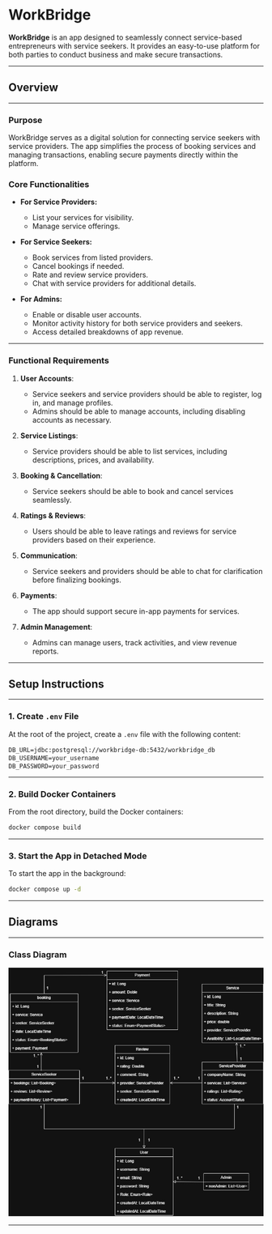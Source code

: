 # WorkBridge

**WorkBridge** is an app designed to seamlessly connect service-based entrepreneurs with service seekers. It provides an easy-to-use platform for both parties to conduct business and make secure transactions.

---

## Overview

---

### Purpose

WorkBridge serves as a digital solution for connecting service seekers with service providers. The app simplifies the process of booking services and managing transactions, enabling secure payments directly within the platform.

### Core Functionalities

- **For Service Providers:**
  - List your services for visibility.
  - Manage service offerings.
  
- **For Service Seekers:**
  - Book services from listed providers.
  - Cancel bookings if needed.
  - Rate and review service providers.
  - Chat with service providers for additional details.

- **For Admins:**
  - Enable or disable user accounts.
  - Monitor activity history for both service providers and seekers.
  - Access detailed breakdowns of app revenue.

---

### Functional Requirements

1. **User Accounts**:
   - Service seekers and service providers should be able to register, log in, and manage profiles.
   - Admins should be able to manage accounts, including disabling accounts as necessary.

2. **Service Listings**:
   - Service providers should be able to list services, including descriptions, prices, and availability.

3. **Booking & Cancellation**:
   - Service seekers should be able to book and cancel services seamlessly.

4. **Ratings & Reviews**:
   - Users should be able to leave ratings and reviews for service providers based on their experience.

5. **Communication**:
   - Service seekers and providers should be able to chat for clarification before finalizing bookings.

6. **Payments**:
   - The app should support secure in-app payments for services.

7. **Admin Management**:
   - Admins can manage users, track activities, and view revenue reports.

---

## Setup Instructions

---

### 1. Create `.env` File
At the root of the project, create a `.env` file with the following content:

```env
DB_URL=jdbc:postgresql://workbridge-db:5432/workbridge_db
DB_USERNAME=your_username
DB_PASSWORD=your_password
```

---

### 2. Build Docker Containers

From the root directory, build the Docker containers:

```bash
docker compose build
```

---

### 3. Start the App in Detached Mode

To start the app in the background:

```bash
docker compose up -d
```

---

## Diagrams

---

### Class Diagram

![Class_diagram_workbridge](diagrams/workbridge.jpg)

---

